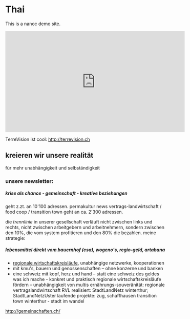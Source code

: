 Thai
====

This is a nanoc demo site. 


<iframe width="560" height="315" src="http://www.youtube.com/embed/Mum975q8yjs" frameborder="0" allowfullscreen></iframe>

TerreVision ist cool: <http://terrevision.ch>


## kreieren wir unsere realität
für mehr unabhängigkeit und selbständigkeit
 
### unsere newsletter:

##### krise als chance - gemeinschaft - kreative beziehungen 
geht z.zt. an 10'100 adressen.
permakultur news 
vertrags-landwirtschaft / food coop / transition town 
geht an ca. 2'300 adressen.

die _trennlinie_ in unserer gesellschaft verläuft nicht zwischen links und rechts, nicht zwischen arbeitgebern und arbeitnehmern, sondern zwischen den 10%, die vom system profitieren und den 80% die bezahlen. 
meine strategie:

##### lebensmittel direkt vom bauernhof (csa), wogeno's, regio-geld, artabana

* [regionale wirtschaftskreisläufe](http://gemeinschaften.ch/joomla/index.php), unabhängige  netzwerke, kooperationen
* mit kmu's, bauern und genossenschaften – ohne konzerne und banken
* eine schweiz mit kopf, herz und hand – statt eine schweiz des geldes
was ich mache - konkret und praktisch
regionale wirtschaftskreisläufe fördern – unabhängigkeit von multis
ernährungs-souveränität: regionale vertragslandwirtschaft RVL
realisiert: StadtLandNetz winterthur; StadtLandNetzUster
laufende projekte: zug, schaffhausen 
transition town winterthur - stadt im wandel


<http://gemeinschaften.ch/>
